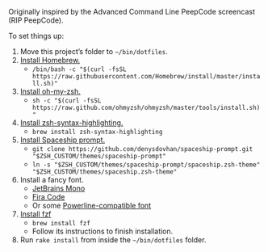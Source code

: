 Originally inspired by the Advanced Command Line PeepCode screencast (RIP PeepCode).

To set things up:

1. Move this project’s folder to `~/bin/dotfiles`.
1. [Install Homebrew.](https://brew.sh)
    - `/bin/bash -c "$(curl -fsSL https://raw.githubusercontent.com/Homebrew/install/master/install.sh)"`
1. [Install oh-my-zsh.](https://ohmyz.sh/#install)
    - `sh -c "$(curl -fsSL https://raw.github.com/ohmyzsh/ohmyzsh/master/tools/install.sh)"`
1. [Install zsh-syntax-highlighting.](https://github.com/zsh-users/zsh-syntax-highlighting/blob/master/INSTALL.md)
    - `brew install zsh-syntax-highlighting`
1. [Install Spaceship prompt.](https://github.com/denysdovhan/spaceship-prompt#installing)
    - `git clone https://github.com/denysdovhan/spaceship-prompt.git "$ZSH_CUSTOM/themes/spaceship-prompt"`
    - `ln -s "$ZSH_CUSTOM/themes/spaceship-prompt/spaceship.zsh-theme" "$ZSH_CUSTOM/themes/spaceship.zsh-theme"`
1. Install a fancy font.
    - [JetBrains Mono](https://www.jetbrains.com/lp/mono/)
    - [Fira Code](https://github.com/tonsky/FiraCode#download--install)
    - Or some [Powerline-compatible font](https://github.com/powerline/fonts)
1. [Install fzf](https://github.com/junegunn/fzf/#using-homebrew-or-linuxbrew)
    - `brew install fzf`
    - Follow its instructions to finish installation.
1. Run `rake install` from inside the `~/bin/dotfiles` folder.
